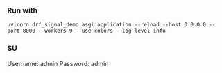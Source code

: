 ### Run with
`uvicorn drf_signal_demo.asgi:application --reload --host 0.0.0.0 --port 8000 --workers 9 --use-colors --log-level info`

### SU
Username: admin
Password: admin
